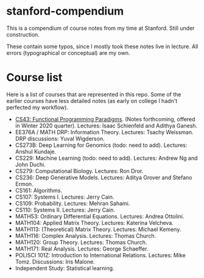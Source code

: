 # stanford-compendium

This is a compendium of course notes from my time at Stanford.  Still under construction.

These contain some typos, since I mostly took these notes live in lecture.  All errors (typographical or conceptual) are my own.

# Course list

Here is a list of courses that are represented in this repo.  Some of the earlier courses have less detailed notes (as early on college I hadn't perfected my workflow).

- [CS43: Functional Programming Paradigms](https://stanford-lambda.gitlab.io/).  (Notes forthcoming, offered in Winter 2020 quarter).  Lectures: Isaac Schienfeld and Adithya Ganesh.
- EE376A / MATH DRP: Information Theory.  Lectures: Tsachy Weissman.  DRP discussions: Yuval Wigderson.
- CS273B: Deep Learning for Genomics (todo: need to add).  Lectures: Anshul Kundaje.
- CS229: Machine Learning (todo: need to add).  Lectures: Andrew Ng and John Duchi.
- CS279: Computational Biology.  Lectures: Ron Dror.
- CS236: Deep Generative Models.  Lectures: Aditya Grover and Stefano Ermon.
- CS161: Algorithms.  
- CS107: Systems I.  Lectures: Jerry Cain.
- CS109: Probability.  Lectures: Mehran Sahami.
- CS110: Systems II.  Lectures: Jerry Cain.
- MATH53: Ordinary Differential Equations.  Lectures: Andrea Ottolini.
- MATH104: Applied Matrix Theory.  Lectures: Katerina Velcheva.
- MATH113: (Theoretical) Matrix Theory.  Lectures: Michael Kemeny.
- MATH116: Complex Analysis.  Lectures: Thomas Church.
- MATH120: Group Theory.  Lectures: Thomas Church.
- MATH171: Real Analysis.  Lectures: George Schaeffer.
- POLISCI 101Z: Introduction to International Relations.  Lectures: Mike Tomz.  Discussions: Iris Malone.
- Independent Study: Statistical learning.
